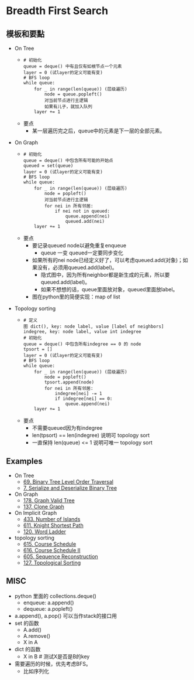 # Breadth First Search

## 模板和要點
- On Tree
    -   ```
        # 初始化
        queue = deque() 中有且仅有如根节点一个元素
        layer = 0 (试layer的定义可能有变)
        # BFS loop
        while queue:
            for _ in range(len(queue)) (层级遍历)
                node = queue.popleft()
                对当前节点进行主逻辑
                如果有儿子，就加入队列
            layer += 1
        ```
    - 要点
        - 某一层遍历完之后，queue中的元素是下一层的全部元素。

- On Graph
    -   ```
        # 初始化
        queue = deque() 中包含所有可能的开始点
        queued = set(queue)
        layer = 0 (试layer的定义可能有变)
        # BFS loop
        while queue:
            for _ in range(len(queue)) (层级遍历)
                node = popleft()
                对当前节点进行主逻辑
                for nei in 所有邻居:
                    if nei not in queued:
                        queue.append(nei)
                        queued.add(nei)
            layer += 1
        ```
    - 要点
        - 要记录queued node以避免重复enqueue
            - queue 一变 queued一定要同步变化
        - 如果所有的nei node已经定义好了，可以考虑queued.add(对象)；如果没有，必须用queued.add(label)。
            - 隐式图中，因为所有neighbor都是新生成的元素，所以要queued.add(label)。
            - 如果不想想的话，queue里面放对象，queued里面放label。
        - 图在python里的简便实现：map of list
        
- Topology sorting
    -   ```
        # 定义
        图 dict(), key: node label, value [label of neighbors]
        indegree, key: node label, value int indegree
        # 初始化
        queue = deque() 中包含所有indegree == 0 的 node
        tpsort = []
        layer = 0 (试layer的定义可能有变)
        # BFS loop
        while queue:
            for _ in range(len(queue)) (层级遍历)
                node = popleft()
                tpsort.append(node)
                for nei in 所有邻居:
                    indegree[nei] -= 1
                    if indegree[nei] == 0:
                        queue.append(nei)
            layer += 1
        ```
    - 要点
        - 不需要queued因为有indegree
        - len(tpsort) == len(indegree) 说明可 topology sort
        - 一直保持 len(queue) <= 1 说明可唯一 topology sort

## Examples
- On Tree
    - [69. Binary Tree Level Order Traversal](lint69.md)
    - [7. Serialize and Deserialize Binary Tree](lint7.md)
- On Graph
    - [178. Graph Valid Tree](lint178.md)
    - [137. Clone Graph](lint137.md)
- On Implicit Graph
    - [433. Number of Islands](lint433.md)
    - [611. Knight Shortest Path](lint611.md)
    - [120. Word Ladder](lint120.md)
- topology sorting
    - [615. Course Schedule](lint615.md)
    - [616. Course Schedule II](lint616.md)
    - [605. Sequence Reconstruction](lint605.md)
    - [127. Topological Sorting](lint127.md)

## MISC
- python 里面的 collections.deque()
    - enqueue: a.append()
    - dequeue: a.popleft()
- a.append(), a.pop() 可以当作stack的接口用
- set 的函数
    - A.add()
    - A.remove()
    - X in A
- dict 的函数
    - X in B  # 测试X是否是B的key
- 需要遍历的时候，优先考虑BFS。
    - 比如序列化